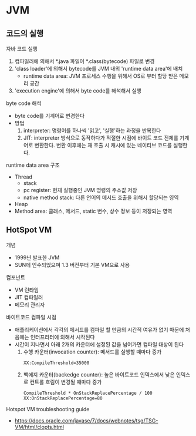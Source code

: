 # JVM
## 코드의 실행
자바 코드 실행
1. 컴파일러에 의해서 *.java 파일이 *.class(bytecode) 파일로 변경
2. 'class loader'에 의해서 bytecode를 JVM 내의 'runtime data area'에 배치
   - runtime data area: JVM 프로세스 수행을 위해서 OS로 부터 할당 받은 메모리 공간
3. 'execution engine'에 의해서 byte code를 해석해서 실행

byte code 해석
- byte code를 기계어로 변경한다
- 방법
   1. interpreter: 명령어를 하나씩 '읽고', '실행'하는 과정을 반복한다
   2. JIT: interpreter 방식으로 동작하다가 적절한 시점에 바이트 코드 전체를 기계어로 변환한다. 변환 이후에는 재 호출 시 캐시에 있는 네이티브 코드를 실행한다. 

runtime data area 구조
- Thread
   - stack
   - pc register: 현재 실행중인 JVM 명령의 주소값 저장
   - native method stack: 다른 언어의 메서드 호출을 위해서 할당되는 영역
- Heap
- Method area: 클래스, 메서드, static 변수, 상수 정보 등이 저장되는 영역

## HotSpot VM
개념
- 1999년 발표한 JVM
- SUN에 인수되었으며 1.3 버전부터 기본 VM으로 사용

컴포넌트
- VM 런타임
- JIT 컴파일러
- 메모리 관리자

바이트코드 컴파일 시점
- 애플리케이션에서 각각의 메서드를 컴파일 할 만큼의 시간적 여유가 없기 때문에 처음에는 인터프리터에 의해서 시작된다
- 시간이 지나면서 아래 2개의 카운터에 설정된 값을 넘어가면 컴파일 대상이 된다
   1. 수행 카운터(invocation counter): 메서드를 실행할 때마다 증가
      ```
      XX:CompileThreshold=35000
      ```
   2. 백에지 카운터(backedge counter): 높은 바이트코드 인덱스에서 낮은 인덱스로 컨트롤 흐림이 변경될 때마다 증가
      ```
      CompileThreshold * OnStackReplacePercentage / 100
      XX:OnStackReplacePercentage=80
      ```

Hotspot VM troubleshooting guide
- https://docs.oracle.com/javase/7/docs/webnotes/tsg/TSG-VM/html/clopts.html